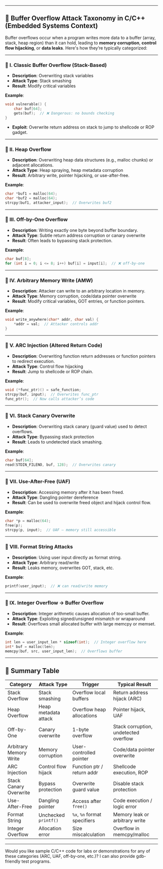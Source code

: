
---

## 🧠 **Buffer Overflow Attack Taxonomy in C/C++ (Embedded Systems Context)**

Buffer overflows occur when a program writes more data to a buffer (array, stack, heap region) than it can hold, leading to **memory corruption**, **control flow hijacking**, or **data leaks**. Here's how they’re typically categorized:

---

### 🔹 **I. Classic Buffer Overflow (Stack-Based)**

* **Description**: Overwriting stack variables 
* **Attack Type**: Stack smashing
* **Result**: Modify critical variables

**Example**:

```c
void vulnerable() {
    char buf[64];
    gets(buf);  // ❌ Dangerous: no bounds checking
}
```

* **Exploit**: Overwrite return address on stack to jump to shellcode or ROP gadget.

---

### 🔹 **II. Heap Overflow**

* **Description**: Overwriting heap data structures (e.g., malloc chunks) or adjacent allocations.
* **Attack Type**: Heap spraying, heap metadata corruption
* **Result**: Arbitrary write, pointer hijacking, or use-after-free.

**Example**:

```c
char *buf1 = malloc(64);
char *buf2 = malloc(64);
strcpy(buf1, attacker_input);  // Overwrites buf2
```

---

### 🔹 **III. Off-by-One Overflow**

* **Description**: Writing exactly one byte beyond buffer boundary.
* **Attack Type**: Subtle return address corruption or canary overwrite
* **Result**: Often leads to bypassing stack protection.

**Example**:

```c
char buf[8];
for (int i = 0; i <= 8; i++) buf[i] = input[i];  // ❌ off-by-one
```

---

### 🔹 **IV. Arbitrary Memory Write (AMW)**

* **Description**: Attacker can write to an arbitrary location in memory.
* **Attack Type**: Memory corruption, code/data pointer overwrite
* **Result**: Modify critical variables, GOT entries, or function pointers.

**Example**:

```c
void write_anywhere(char* addr, char val) {
    *addr = val;  // Attacker controls addr
}
```

---

### 🔹 **V. ARC Injection (Altered Return Code)**

* **Description**: Overwriting function return addresses or function pointers to redirect execution.
* **Attack Type**: Control flow hijacking
* **Result**: Jump to shellcode or ROP chain.

**Example**:

```c
void (*func_ptr)() = safe_function;
strcpy(buf, input);  // Overwrites func_ptr
func_ptr();  // Now calls attacker’s code
```

---

### 🔹 **VI. Stack Canary Overwrite**

* **Description**: Overwriting stack canary (guard value) used to detect overflows.
* **Attack Type**: Bypassing stack protection
* **Result**: Leads to undetected stack smashing.

**Example**:

```c
char buf[64];
read(STDIN_FILENO, buf, 128);  // Overwrites canary
```

---

### 🔹 **VII. Use-After-Free (UAF)**

* **Description**: Accessing memory after it has been freed.
* **Attack Type**: Dangling pointer dereference
* **Result**: Can be used to overwrite freed object and hijack control flow.

**Example**:

```c
char *p = malloc(64);
free(p);
strcpy(p, input);  // UAF — memory still accessible
```

---

### 🔹 **VIII. Format String Attacks**

* **Description**: Using user input directly as format string.
* **Attack Type**: Arbitrary read/write
* **Result**: Leaks memory, overwrites GOT, stack, etc.

**Example**:

```c
printf(user_input);  // ❌ can read/write memory
```

---

### 🔹 **IX. Integer Overflow → Buffer Overflow**

* **Description**: Integer arithmetic causes allocation of too-small buffer.
* **Attack Type**: Exploiting signed/unsigned mismatch or wraparound
* **Result**: Overflows small allocated buffer with large memcpy or memset.

**Example**:

```c
int len = user_input_len * sizeof(int);  // Integer overflow here
int* buf = malloc(len);
memcpy(buf, src, user_input_len);  // Overflows buffer
```

---

## 🧩 Summary Table

| Category               | Attack Type          | Trigger                      | Typical Result                        |
| ---------------------- | -------------------- | ---------------------------- | ------------------------------------- |
| Stack Overflow         | Stack smashing       | Overflow local buffers       | Return address hijack (ARC)           |
| Heap Overflow          | Heap metadata attack | Overflow heap allocations    | Pointer hijack, UAF                   |
| Off-by-One             | Canary overwrite     | 1-byte overflow              | Stack corruption, undetected overflow |
| Arbitrary Memory Write | Memory corruption    | User-controlled pointer      | Code/data pointer overwrite           |
| ARC Injection          | Control flow hijack  | Function ptr / return addr   | Shellcode execution, ROP              |
| Stack Canary Overwrite | Bypass protection    | Overwrite guard value        | Disable stack protection              |
| Use-After-Free         | Dangling pointer     | Access after `free()`        | Code execution / logic error          |
| Format String          | Unchecked `printf()` | `%x`, `%n` format specifiers | Memory leak or arbitrary write        |
| Integer Overflow       | Allocation error     | Size miscalculation          | Overflow in memcpy/malloc             |

---

Would you like sample C/C++ code for labs or demonstrations for any of these categories (ARC, UAF, off-by-one, etc.)? I can also provide gdb-friendly test programs.
